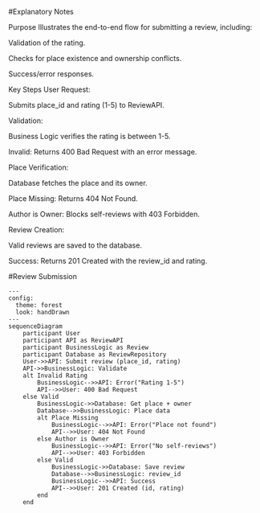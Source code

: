 #Explanatory Notes

Purpose
Illustrates the end-to-end flow for submitting a review, including:

Validation of the rating.

Checks for place existence and ownership conflicts.

Success/error responses.

Key Steps
User Request:

Submits place_id and rating (1-5) to ReviewAPI.

Validation:

Business Logic verifies the rating is between 1-5.

Invalid: Returns 400 Bad Request with an error message.

Place Verification:

Database fetches the place and its owner.

Place Missing: Returns 404 Not Found.

Author is Owner: Blocks self-reviews with 403 Forbidden.

Review Creation:

Valid reviews are saved to the database.

Success: Returns 201 Created with the review_id and rating.

#Review Submission
```mermaid
---
config:
  theme: forest
  look: handDrawn
---
sequenceDiagram
    participant User
    participant API as ReviewAPI
    participant BusinessLogic as Review
    participant Database as ReviewRepository
    User->>API: Submit review (place_id, rating)
    API->>BusinessLogic: Validate
    alt Invalid Rating
        BusinessLogic-->>API: Error("Rating 1-5")
        API-->>User: 400 Bad Request
    else Valid
        BusinessLogic->>Database: Get place + owner
        Database-->>BusinessLogic: Place data
        alt Place Missing
            BusinessLogic-->>API: Error("Place not found")
            API-->>User: 404 Not Found
        else Author is Owner
            BusinessLogic-->>API: Error("No self-reviews")
            API-->>User: 403 Forbidden
        else Valid
            BusinessLogic->>Database: Save review
            Database-->>BusinessLogic: review_id
            BusinessLogic-->>API: Success
            API-->>User: 201 Created (id, rating)
        end
    end
